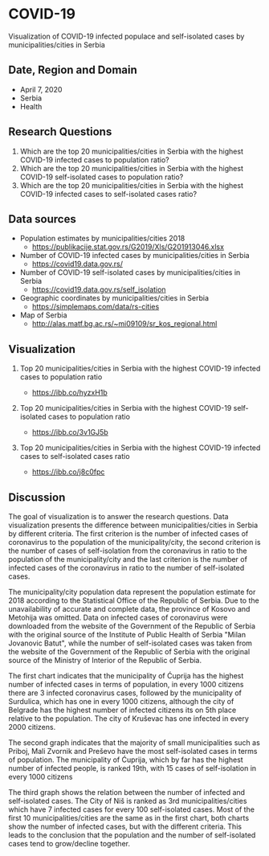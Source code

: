 # COVID-19
Visualization of COVID-19 infected populace and self-isolated cases by municipalities/cities in Serbia

## Date, Region and Domain
* April 7, 2020
* Serbia
* Health
      
## Research Questions
1. Which are the top 20 municipalities/cities in Serbia with the highest COVID-19 infected cases to population ratio?
1. Which are the top 20 municipalities/cities in Serbia with the highest COVID-19 self-isolated cases to population ratio?
1. Which are the top 20 municipalities/cities in Serbia with the highest COVID-19 infected cases to self-isolated cases ratio?

## Data sources
* Population estimates by municipalities/cities 2018
    * https://publikacije.stat.gov.rs/G2019/Xls/G201913046.xlsx
* Number of COVID-19 infected cases by municipalities/cities in Serbia
    * https://covid19.data.gov.rs/
* Number of COVID-19 self-isolated cases by municipalities/cities in Serbia
    * https://covid19.data.gov.rs/self_isolation
* Geographic coordinates by municipalities/cities in Serbia
    * https://simplemaps.com/data/rs-cities
* Map of Serbia
    * http://alas.matf.bg.ac.rs/~mi09109/sr_kos_regional.html

## Visualization
1. Top 20 municipalities/cities in Serbia with the highest COVID-19 infected cases to population ratio
    * https://ibb.co/hyzxH1b

1. Top 20 municipalities/cities in Serbia with the highest COVID-19 self-isolated cases to population ratio
    * https://ibb.co/3v1GJ5b

1. Top 20 municipalities/cities in Serbia with the highest COVID-19 infected cases to self-isolated cases ratio
    * https://ibb.co/j8c0fpc

## Discussion
The goal of visualization is to answer the research questions. Data visualization presents the difference between municipalities/cities in Serbia by different criteria. The first criterion is the number of infected cases of coronavirus to the population of the municipality/city, the second criterion is the number of cases of self-isolation from the coronavirus in ratio to the population of the municipality/city and the last criterion is the number of infected cases of the coronavirus in ratio to the number of self-isolated cases. 

The municipality/city population data represent the population estimate for 2018 according to the Statistical Office of the Republic of Serbia. Due to the unavailability of accurate and complete data, the province of Kosovo and Metohija was omitted. Data on infected cases of coronavirus were downloaded from the website of the Government of the Republic of Serbia with the original source of the Institute of Public Health of Serbia "Milan Jovanovic Batut", while the number of self-isolated cases was taken from the website of the Government of the Republic of Serbia with the original source of the Ministry of Interior of the Republic of Serbia.

The first chart indicates that the municipality of Ćuprija has the highest number of infected cases in terms of population, in every 1000 citizens there are 3 infected coronavirus cases, followed by the municipality of Surdulica, which has one in every 1000 citizens, although the city of Belgrade has the highest number of infected citizens its on 5th place relative to the population. The city of Kruševac has one infected in every 2000 citizens.

The second graph indicates that the majority of small municipalities such as Priboj, Mali Zvornik and Preševo have the most self-isolated cases in terms of population. The municipality of Ćuprija, which by far has the highest number of infected people, is ranked 19th, with 15 cases of self-isolation in every 1000 citizens

The third graph shows the relation between the number of infected and self-isolated cases. The City of Niš is ranked as 3rd municipalities/cities which have 7 infected cases for every 100 self-isolated cases. Most of the first 10 municipalities/cities are the same as in the first chart, both charts show the number of infected cases, but with the different criteria. This leads to the conclusion that the population and the number of self-isolated cases tend to grow/decline together.
